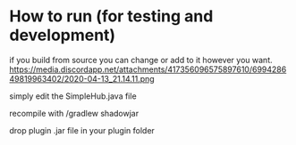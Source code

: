 How to run (for testing and development)
=========================================
if you build from source you can change or add to it however you want.
https://media.discordapp.net/attachments/417356096575897610/699428649819963402/2020-04-13_21.14.11.png

simply edit the SimpleHub.java file

recompile with /gradlew shadowjar

drop plugin .jar file in your plugin folder

